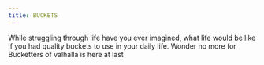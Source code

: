 ```yaml
---
title: BUCKETS
---
```


While struggling through life have you ever imagined,
what life would be like if you had quality buckets to use in your daily life.
Wonder no more for Bucketters of valhalla is here at last
